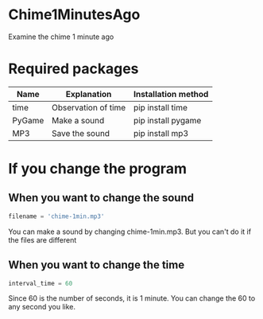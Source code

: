 # Chime1MinutesAgo
Examine the chime 1 minute ago

# Required packages
| Name   | Explanation         | Installation method |
| ------ | ------------------- | ------------------- |
| time   | Observation of time | pip install time    |
| PyGame | Make a sound        | pip install pygame  |
| MP3    | Save the sound      | pip install mp3     |

# If you change the program
## When you want to change the sound
```py
filename = 'chime-1min.mp3'
```
You can make a sound by changing chime-1min.mp3. But you can't do it if the files are different

## When you want to change the time
```py
interval_time = 60
```
Since 60 is the number of seconds, it is 1 minute. You can change the 60 to any second you like.
